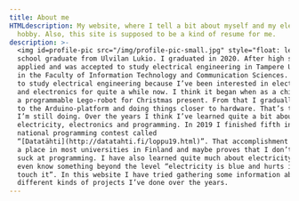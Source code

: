 ```yaml
---
title: About me
HTMLdescription: My website, where I tell a bit about myself and my electronics
  hobby. Also, this site is supposed to be a kind of resume for me.
description: >-
  <img id=profile-pic src="/img/profile-pic-small.jpg" style="float: left" width=300px alt="A picture of me">I am Matias Järvenpää, a Finnish high
  school graduate from Ulvilan Lukio. I graduated in 2020. After high school I
  applied and was accepted to study electrical engineering in Tampere University
  in the Faculty of Information Technology and Communication Sciences. I wanted
  to study electrical engineering because I’ve been interested in electricity
  and electronics for quite a while now. I think it began when as a child I got
  a programmable Lego-robot for Christmas present. From that I gradually moved
  to the Arduino-platform and doing things closer to hardware. That’s the stuff
  I’m still doing. Over the years I think I’ve learned quite a bit about
  electricity, electronics and programming. In 2019 I finished fifth in the
  national programming contest called
  “[Datatähti](http://datatahti.fi/loppu19.html)”. That accomplishment earned me
  a place in most universities in Finland and maybe proves that I don’t totally
  suck at programming. I have also learned quite much about electricity. I might
  even know something beyond the level “electricity is blue and hurts if you
  touch it”. In this website I have tried gathering some information about
  different kinds of projects I’ve done over the years.
---
```

